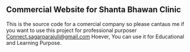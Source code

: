 

## Commercial Website for Shanta Bhawan Clinic
This is the source code for a comercial company so please cantaus me if you want to use this project 
for professional purposer Connect.sagarparajuli@gmail.com
Hoever, You can use it for Educational and Learning Purpose.

